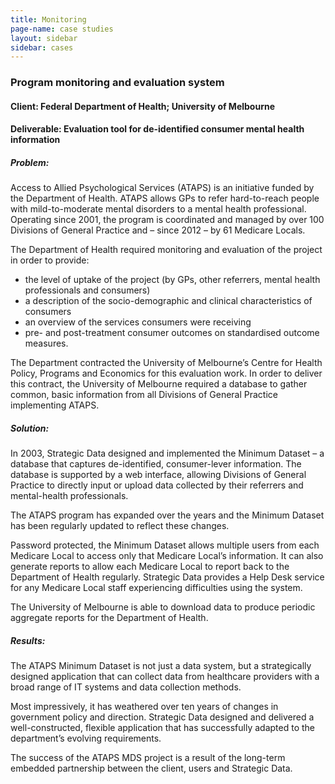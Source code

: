 ```yaml
---
title: Monitoring
page-name: case studies
layout: sidebar
sidebar: cases
---
```

### Program monitoring and evaluation system 

#### Client: Federal Department of Health; University of Melbourne

#### Deliverable: Evaluation tool for de-identified consumer mental health information

##### Problem:

Access to Allied Psychological Services (ATAPS) is an initiative funded by the
Department of Health. ATAPS allows GPs to refer hard-to-reach people with
mild-to-moderate mental disorders to a mental health professional.<br>
Operating since 2001, the program is coordinated and managed by over 100
Divisions of General Practice and – since 2012 – by 61 Medicare Locals.

The Department of Health required monitoring and evaluation of the project in
order to provide:

* the level of uptake of the project (by GPs, other referrers, mental health professionals and consumers)
* a description of the socio-demographic and clinical characteristics of consumers
* an overview of the services consumers were receiving
* pre- and post-treatment consumer outcomes on standardised outcome measures.


The Department contracted the University of Melbourne’s Centre for Health
Policy, Programs and Economics for this evaluation work. In order to deliver
this contract, the University of Melbourne required a database to gather
common, basic information from all Divisions of General Practice implementing
ATAPS.

##### Solution:

In 2003, Strategic Data designed and implemented the Minimum Dataset – a
database that captures de-identified, consumer-lever information. The database
is supported by a web interface, allowing Divisions of General Practice to
directly input or upload data collected by their referrers and mental-health
professionals.

The ATAPS program has expanded over the years and the Minimum Dataset has been
regularly updated to reflect these changes.

Password protected, the Minimum Dataset allows multiple users from each
Medicare Local to access only that Medicare Local’s information. It can also
generate reports to allow each Medicare Local to report back to the Department
of Health regularly. Strategic Data provides a Help Desk service for any
Medicare Local staff experiencing difficulties using the system.

The University of Melbourne is able to download data to produce periodic
aggregate reports for the Department of Health.

##### Results:

The ATAPS Minimum Dataset is not just a data system, but a strategically
designed application that can collect data from healthcare providers with a
broad range of IT systems and data collection methods.

Most impressively, it has weathered over ten years of changes in government
policy and direction. Strategic Data designed and delivered a well-constructed,
flexible application that has successfully adapted to the department’s evolving
requirements.

The success of the ATAPS MDS project is a result of the long-term embedded
partnership between the client, users and Strategic Data.
